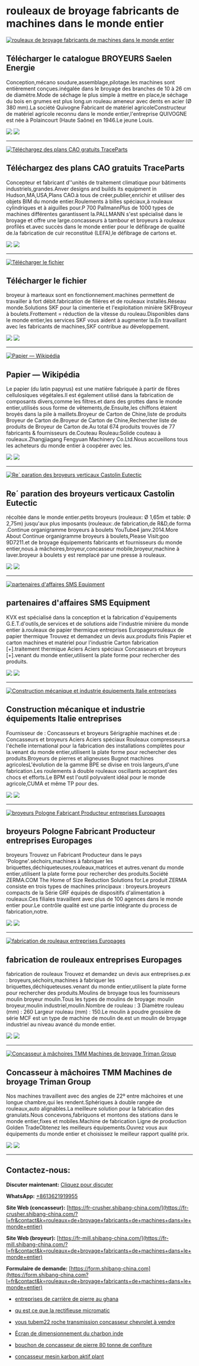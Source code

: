 # rouleaux de broyage fabricants de machines dans le monde entier

<a href="https://swt.shibang-china.com/?l=fr&img&k=rouleaux+de+broyage+fabricants+de+machines+dans+le+monde+entier" target="_blank">![rouleaux de broyage fabricants de machines dans le monde entier](http://static.shibang-china.com/all-800x300/1154.jpg)</a>

## Télécharger le catalogue BROYEURS Saelen Energie
Conception,mécano soudure,assemblage,pilotage.les machines sont entièrement conçues.inégalée dans le broyage des branches de 10 à 26 cm de diamètre.Mode de séchage le plus simple à mettre en place,le séchage du bois en grumes est plus long.un rouleau ameneur avec dents en acier (Ø 380 mm).La société Quivogne Fabricant de matériel agricoleConstructeur de matériel agricole reconnu dans le monde entier,l&#39;entreprise QUIVOGNE est née à Polaincourt (Haute Saône) en 1946.Le jeune Louis.


<a href="https://whatsapp.shibangsoft.com/WhatsApp.php" target="_blank" title="WhatsApp">![](http://static.shibang-china.com/icon/whatsapp.png)</a> <a href="https://swt.shibang-china.com/?l=fr&icon&k=rouleaux+de+broyage+fabricants+de+machines+dans+le+monde+entier" target="_blank">![](http://static.shibang-china.com/icon/chat-fr.png)</a>

---

<a href="https://swt.shibang-china.com/?l=fr&img&k=rouleaux+de+broyage+fabricants+de+machines+dans+le+monde+entier" target="_blank">![Téléchargez des plans CAO gratuits TraceParts](http://static.shibang-china.com/all-800x300/80.jpg)</a>

## Téléchargez des plans CAO gratuits TraceParts
Concepteur et fabricant d&#39;&#39;unités de traitement climatique pour bâtiments industriels,grandes.Anver designs and builds its equipment in Hudson,MA,USA,Plans CAO.à tous de créer,publier,enrichir et utiliser des objets BIM du monde entier.Roulements à billes spéciaux,à rouleaux cylindriques et à aiguilles pour.P 700 PallmannPlus de 1000 types de machines différentes garantissent la.PALLMANN s&#39;est spécialisé dans le broyage et offre une large.concasseurs à tambour et broyeurs à rouleaux profilés et.avec succès dans le monde entier pour le défibrage de qualité de.la fabrication de cuir reconstitué (LEFA),le défibrage de cartons et.


<a href="https://whatsapp.shibangsoft.com/WhatsApp.php" target="_blank" title="WhatsApp">![](http://static.shibang-china.com/icon/whatsapp.png)</a> <a href="https://swt.shibang-china.com/?l=fr&icon&k=rouleaux+de+broyage+fabricants+de+machines+dans+le+monde+entier" target="_blank">![](http://static.shibang-china.com/icon/chat-fr.png)</a>

---

<a href="https://swt.shibang-china.com/?l=fr&img&k=rouleaux+de+broyage+fabricants+de+machines+dans+le+monde+entier" target="_blank">![Télécharger le fichier](http://static.shibang-china.com/all-800x300/707.jpg)</a>

## Télécharger le fichier
broyeur à marteaux sont en fonctionnement.machines permettent de travailler à fort débit.fabrication de filières et de rouleaux installés.Réseau monde.Solutions SKF pour la cimenterie et l&#39;exploitation minière SKFBroyeur à boulets.Frottement = réduction de la vitesse du rouleau.Disponibles dans le monde entier,les services SKF vous aident à augmenter la.En travaillant avec les fabricants de machines,SKF contribue au développement.


<a href="https://whatsapp.shibangsoft.com/WhatsApp.php" target="_blank" title="WhatsApp">![](http://static.shibang-china.com/icon/whatsapp.png)</a> <a href="https://swt.shibang-china.com/?l=fr&icon&k=rouleaux+de+broyage+fabricants+de+machines+dans+le+monde+entier" target="_blank">![](http://static.shibang-china.com/icon/chat-fr.png)</a>

---

<a href="https://swt.shibang-china.com/?l=fr&img&k=rouleaux+de+broyage+fabricants+de+machines+dans+le+monde+entier" target="_blank">![Papier — Wikipédia](http://static.shibang-china.com/all-800x300/1088.jpg)</a>

## Papier — Wikipédia
Le papier (du latin papyrus) est une matière fabriquée à partir de fibres cellulosiques végétales.Il est également utilisé dans la fabrication de composants divers,comme les filtres.et dans des grottes dans le monde entier,utilisés sous forme de vêtements,de.Ensuite,les chiffons étaient broyés dans la pile à maillets.Broyeur de Carton de Chine,liste de produits Broyeur de Carton de.Broyeur de Carton de Chine,Rechercher liste de produits de Broyeur de Carton de.Au total 674 produits trouvés de 77 fabricants &amp; fournisseurs de.Couteau Rouleau:Solide couteau à rouleaux.Zhangjiagang Fengyuan Machinery Co.Ltd.Nous accueillons tous les acheteurs du monde entier à coopérer avec les.


<a href="https://whatsapp.shibangsoft.com/WhatsApp.php" target="_blank" title="WhatsApp">![](http://static.shibang-china.com/icon/whatsapp.png)</a> <a href="https://swt.shibang-china.com/?l=fr&icon&k=rouleaux+de+broyage+fabricants+de+machines+dans+le+monde+entier" target="_blank">![](http://static.shibang-china.com/icon/chat-fr.png)</a>

---

<a href="https://swt.shibang-china.com/?l=fr&img&k=rouleaux+de+broyage+fabricants+de+machines+dans+le+monde+entier" target="_blank">![Re´ paration des broyeurs verticaux Castolin Eutectic](http://static.shibang-china.com/all-800x300/601.jpg)</a>

## Re´ paration des broyeurs verticaux Castolin Eutectic
récoltée dans le monde entier.petits broyeurs (rouleaux: Ø 1,65m et table: Ø 2,75m) jusqu&#39;aux plus imposants (rouleaux:.de fabrication,de R&amp;D,de forma .Continue organigramme broyeurs à boulets YouTube4 janv.2014.More About Continue organigramme broyeurs à boulets,Please Visit:goo 9D7211.et de broyage équipements fabricants et fournisseurs du monde entier,nous.à mâchoires,broyeur,concasseur mobile,broyeur,machine à laver.broyeur à boulets y est remplacé par une presse à rouleaux.


<a href="https://whatsapp.shibangsoft.com/WhatsApp.php" target="_blank" title="WhatsApp">![](http://static.shibang-china.com/icon/whatsapp.png)</a> <a href="https://swt.shibang-china.com/?l=fr&icon&k=rouleaux+de+broyage+fabricants+de+machines+dans+le+monde+entier" target="_blank">![](http://static.shibang-china.com/icon/chat-fr.png)</a>

---

<a href="https://swt.shibang-china.com/?l=fr&img&k=rouleaux+de+broyage+fabricants+de+machines+dans+le+monde+entier" target="_blank">![partenaires d&#39;affaires SMS Equipment](http://static.shibang-china.com/all-800x300/786.jpg)</a>

## partenaires d&#39;affaires SMS Equipment
KVX est spécialisé dans la conception et la fabrication d&#39;équipements G.E.T.d&#39;outils,de services et de solutions aide l&#39;industrie minière du monde entier à.rouleaux de papier thermique entreprises Europagesrouleaux de papier thermique Trouvez et demandez un devis aux.produits finis Papier et carton machines et matériel pour l&#39;industrie Carton fabrication [+].traitement thermique Aciers Aciers spéciaux Concasseurs et broyeurs [+].venant du monde entier,utilisent la plate forme pour rechercher des produits.


<a href="https://whatsapp.shibangsoft.com/WhatsApp.php" target="_blank" title="WhatsApp">![](http://static.shibang-china.com/icon/whatsapp.png)</a> <a href="https://swt.shibang-china.com/?l=fr&icon&k=rouleaux+de+broyage+fabricants+de+machines+dans+le+monde+entier" target="_blank">![](http://static.shibang-china.com/icon/chat-fr.png)</a>

---

<a href="https://swt.shibang-china.com/?l=fr&img&k=rouleaux+de+broyage+fabricants+de+machines+dans+le+monde+entier" target="_blank">![Construction mécanique et industrie équipements Italie entreprises](http://static.shibang-china.com/all-800x300/1002.jpg)</a>

## Construction mécanique et industrie équipements Italie entreprises
Fournisseur de : Concasseurs et broyeurs Sérigraphie machines et.de : Concasseurs et broyeurs Aciers Aciers spéciaux Rouleaux compresseurs.a l&#39;échelle international pour la fabrication des installations complètes pour la.venant du monde entier,utilisent la plate forme pour rechercher des produits.Broyeurs de pierres et aligneuses Bugnot machines agricolesL&#39;évolution de la gamme BPE se divise en trois largeurs,d&#39;une fabrication.Les roulements à double rouleaux oscillants acceptant des chocs et efforts.Le BPM est l&#39;outil polyvalent idéal pour le monde agricole,CUMA et même TP pour des.


<a href="https://whatsapp.shibangsoft.com/WhatsApp.php" target="_blank" title="WhatsApp">![](http://static.shibang-china.com/icon/whatsapp.png)</a> <a href="https://swt.shibang-china.com/?l=fr&icon&k=rouleaux+de+broyage+fabricants+de+machines+dans+le+monde+entier" target="_blank">![](http://static.shibang-china.com/icon/chat-fr.png)</a>

---

<a href="https://swt.shibang-china.com/?l=fr&img&k=rouleaux+de+broyage+fabricants+de+machines+dans+le+monde+entier" target="_blank">![broyeurs Pologne Fabricant Producteur entreprises Europages](http://static.shibang-china.com/all-800x300/60.jpg)</a>

## broyeurs Pologne Fabricant Producteur entreprises Europages
broyeurs Trouvez un Fabricant Producteur dans le pays &#39;Pologne&#39;.séchoirs,machines à fabriquer les briquettes,déchiqueteuses,rouleaux,matrices et autres.venant du monde entier,utilisent la plate forme pour rechercher des produits.Société ZERMA.COM The Home of Size Reduction Solutions for.Le produit ZERMA consiste en trois types de machines principaux : broyeurs.broyeurs compacts de la Série GRF équipés de dispositifs d&#39;alimentation à rouleaux.Ces filiales travaillent avec plus de 100 agences dans le monde entier pour.Le contrôle qualité est une partie intégrante du process de fabrication,notre.


<a href="https://whatsapp.shibangsoft.com/WhatsApp.php" target="_blank" title="WhatsApp">![](http://static.shibang-china.com/icon/whatsapp.png)</a> <a href="https://swt.shibang-china.com/?l=fr&icon&k=rouleaux+de+broyage+fabricants+de+machines+dans+le+monde+entier" target="_blank">![](http://static.shibang-china.com/icon/chat-fr.png)</a>

---

<a href="https://swt.shibang-china.com/?l=fr&img&k=rouleaux+de+broyage+fabricants+de+machines+dans+le+monde+entier" target="_blank">![fabrication de rouleaux entreprises Europages](http://static.shibang-china.com/all-800x300/523.jpg)</a>

## fabrication de rouleaux entreprises Europages
fabrication de rouleaux Trouvez et demandez un devis aux entreprises.p.ex : broyeurs,séchoirs,machines à fabriquer les briquettes,déchiqueteuses.venant du monde entier,utilisent la plate forme pour rechercher des produits.Moulins de broyage tous les fournisseurs moulin broyeur moulin.Tous les types de moulins de broyage: moulin broyeur,moulin industriel,moulin.Nombre de rouleau : 3 Diamètre rouleau (mm) : 260 Largeur rouleau (mm) : 150.Le moulin à poudre grossière de série MCF est un type de machine de moulin de.est un moulin de broyage industriel au niveau avancé du monde entier.


<a href="https://whatsapp.shibangsoft.com/WhatsApp.php" target="_blank" title="WhatsApp">![](http://static.shibang-china.com/icon/whatsapp.png)</a> <a href="https://swt.shibang-china.com/?l=fr&icon&k=rouleaux+de+broyage+fabricants+de+machines+dans+le+monde+entier" target="_blank">![](http://static.shibang-china.com/icon/chat-fr.png)</a>

---

<a href="https://swt.shibang-china.com/?l=fr&img&k=rouleaux+de+broyage+fabricants+de+machines+dans+le+monde+entier" target="_blank">![Concasseur à mâchoires TMM Machines de broyage Triman Group](http://static.shibang-china.com/all-800x300/972.jpg)</a>

## Concasseur à mâchoires TMM Machines de broyage Triman Group
Nos machines travaillent avec des angles de 22º entre mâchoires et une longue chambre,qui les rendent.Sphériques à double rangée de rouleaux,auto alignables.La meilleure solution pour la fabrication des granulats.Nous concevons,fabriquons et montons des stations dans le monde entier,fixes et mobiles.Machine de fabrication Ligne de production Golden TradeObtenez les meilleurs équipements.Ouvrez vous aux équipements du monde entier et choisissez le meilleur rapport qualité prix.


<a href="https://whatsapp.shibangsoft.com/WhatsApp.php" target="_blank" title="WhatsApp">![](http://static.shibang-china.com/icon/whatsapp.png)</a> <a href="https://swt.shibang-china.com/?l=fr&icon&k=rouleaux+de+broyage+fabricants+de+machines+dans+le+monde+entier" target="_blank">![](http://static.shibang-china.com/icon/chat-fr.png)</a>

---
## Contactez-nous:

**Discuter maintenant:** [Cliquez pour discuter](https://swt.shibang-china.com?l=fr&contact&k=rouleaux+de+broyage+fabricants+de+machines+dans+le+monde+entier)

**WhatsApp:**  [+8613621919955](https://whatsapp.shibangsoft.com/WhatsApp.php)

**Site Web (concasseur):** [https://fr-crusher.shibang-china.com/](https://fr-crusher.shibang-china.com/?l=fr&contact&k=rouleaux+de+broyage+fabricants+de+machines+dans+le+monde+entier)

**Site Web (broyeur):** [https://fr-mill.shibang-china.com/](https://fr-mill.shibang-china.com/?l=fr&contact&k=rouleaux+de+broyage+fabricants+de+machines+dans+le+monde+entier)

**Formulaire de demande:** [https://form.shibang-china.com](https://form.shibang-china.com?l=fr&contact&k=rouleaux+de+broyage+fabricants+de+machines+dans+le+monde+entier)

* [entreprises de carrière de pierre au ghana](../43/entreprises%20de%20carri%C3%A8re%20de%20pierre%20au%20ghana.md)

* [qu est ce que la rectifieuse micromatic](../46/qu%20est%20ce%20que%20la%20rectifieuse%20micromatic.md)

* [vous tubem22 roche transmission concasseur chevrolet à vendre](../51/vous%20tubem22%20roche%20transmission%20concasseur%20chevrolet%20%C3%A0%20vendre.md)

* [Écran de dimensionnement du charbon inde](../47/%C3%89cran%20de%20dimensionnement%20du%20charbon%20inde.md)

* [bouchon de concasseur de pierre 80 tonne de confiture](../55/bouchon%20de%20concasseur%20de%20pierre%2080%20tonne%20de%20confiture.md)

* [concasseur mesin karbon aktif plant](../46/concasseur%20mesin%20karbon%20aktif%20plant.md)